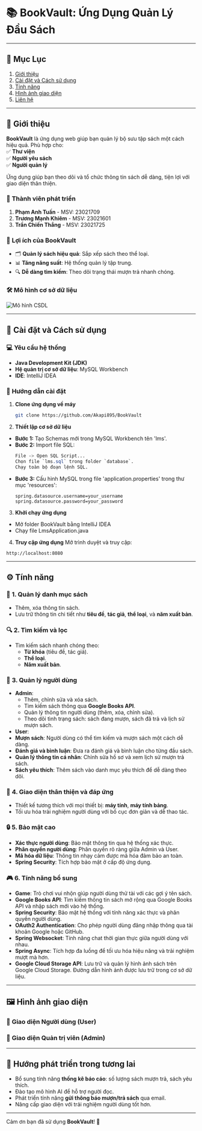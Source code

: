 # 📚 **BookVault: Ứng Dụng Quản Lý Đầu Sách**

---

## 📖 **Mục Lục**  
1. [Giới thiệu](#giới-thiệu)  
2. [Cài đặt và Cách sử dụng](#cài-đặt-và-cách-sử-dụng)  
3. [Tính năng](#tính-năng)  
4. [Hình ảnh giao diện](#hình-ảnh-giao-diện)  
5. [Liên hệ](#liên-hệ)  

---

## 🌟 **Giới thiệu**  
**BookVault** là ứng dụng web giúp bạn quản lý bộ sưu tập sách một cách hiệu quả. Phù hợp cho:  
✅ **Thư viện**  
✅ **Người yêu sách**  
✅ **Người quản lý**  

Ứng dụng giúp bạn theo dõi và tổ chức thông tin sách dễ dàng, tiện lợi với giao diện thân thiện.

### 👥 **Thành viên phát triển**  
1. **Phạm Anh Tuấn**     - MSV: 23021709  
2. **Trương Mạnh Khiêm** - MSV: 23021601  
3. **Trần Chiến Thắng**  - MSV: 23021725  

### 🎯 **Lợi ích của BookVault**  
- 🗂 **Quản lý sách hiệu quả**: Sắp xếp sách theo thể loại.  
- 📊 **Tăng năng suất**: Hệ thống quản lý tập trung.  
- 🔍 **Dễ dàng tìm kiếm**: Theo dõi trạng thái mượn trả nhanh chóng.  

### 🛠 **Mô hình cơ sở dữ liệu**  
![Mô hình CSDL](https://github.com/Akapi895/CSDL17/blob/main/asset/frontend/admin/database.png)

---

## 🚀 **Cài đặt và Cách sử dụng**  

### 💻 **Yêu cầu hệ thống**  
- **Java Development Kit (JDK)**  
- **Hệ quản trị cơ sở dữ liệu**: MySQL Workbench  
- **IDE**: IntelliJ IDEA  

### 🔧 **Hướng dẫn cài đặt**  

1. **Clone ứng dụng về máy**  
   ```bash
   git clone https://github.com/Akapi895/BookVault
   
2. **Thiết lập cơ sở dữ liệu**
- **Bước 1:** Tạo Schemas mới trong MySQL Workbench tên 'lms'.
- **Bước 2:** Import file SQL:
   ```css
   File -> Open SQL Script...  
   Chọn file `lms.sql` trong folder `database`.  
   Chạy toàn bộ đoạn lệnh SQL.
   ```
- **Bước 3:** Cấu hình MySQL trong file 'application.properties' trong thư mục 'resources':
  ```properties
  spring.datasource.username=your_username  
  spring.datasource.password=your_password
  
3. **Khởi chạy ứng dụng**
- Mở folder BookVault bằng IntelliJ IDEA
- Chạy file LmsApplication.java

4. **Truy cập ứng dụng**
Mở trình duyệt và truy cập:
```ardruino
http://localhost:8080
```

---
## ⚙️ **Tính năng**  

### 📑 **1. Quản lý danh mục sách**  
- Thêm, xóa thông tin sách.  
- Lưu trữ thông tin chi tiết như **tiêu đề**, **tác giả**, **thể loại**, và **năm xuất bản**.  

### 🔍 **2. Tìm kiếm và lọc**  
- Tìm kiếm sách nhanh chóng theo:  
  - **Từ khóa** (tiêu đề, tác giả).  
  - **Thể loại**.  
  - **Năm xuất bản**.  

### 👥 **3. Quản lý người dùng**  
- **Admin**:  
  - Thêm, chỉnh sửa và xóa sách.
  - Tìm kiếm sách thông qua **Google Books API**.
  - Quản lý thông tin người dùng (thêm, xóa, chỉnh sửa).
  - Theo dõi tình trạng sách: sách đang mượn, sách đã trả và lịch sử mượn sách.
 - **User**:
  - **Mượn sách**: Người dùng có thể tìm kiếm và mượn sách một cách dễ dàng.
  - **Đánh giá và bình luận**: Đưa ra đánh giá và bình luận cho từng đầu sách.
  - **Quản lý thông tin cá nhân**: Chỉnh sửa hồ sơ và xem lịch sử mượn trả sách.
  - **Sách yêu thích**: Thêm sách vào danh mục yêu thích để dễ dàng theo dõi.

### 📱 **4. Giao diện thân thiện và đáp ứng**  
- Thiết kế tương thích với mọi thiết bị: **máy tính**, **máy tính bảng**.
- Tối ưu hóa trải nghiệm người dùng với bố cục đơn giản và dễ thao tác.

### 🔒 **5. Bảo mật cao**  
- **Xác thực người dùng**: Bảo mật thông tin qua hệ thống xác thực.
- **Phân quyền người dùng**: Phân quyền rõ ràng giữa Admin và User.
- **Mã hóa dữ liệu**: Thông tin nhạy cảm được mã hóa đảm bảo an toàn.
- **Spring Security**: Tích hợp bảo mật ở cấp độ ứng dụng. 

### 🎮 **6. Tính năng bổ sung**
- **Game**: Trò chơi vui nhộn giúp người dùng thử tài với các gợi ý tên sách.
- **Google Books API**: Tìm kiếm thông tin sách mở rộng qua Google Books API và nhập sách mới vào hệ thống.
- **Spring Security**: Bảo mật hệ thống với tính năng xác thực và phân quyền người dùng.
- **OAuth2 Authentication**: Cho phép người dùng đăng nhập thông qua tài khoản Google hoặc GitHub.
- **Spring Websocket**: Tính năng chat thời gian thực giữa người dùng với nhau.
- **Spring Async**: Tích hợp đa luồng để tối ưu hóa hiệu năng và trải nghiệm mượt mà hơn.
- **Google Cloud Storage API**: Lưu trữ và quản lý hình ảnh sách trên Google Cloud Storage. Đường dẫn hình ảnh được lưu trữ trong cơ sở dữ liệu.

---

## 🖼 **Hình ảnh giao diện**  

### 👤 **Giao diện Người dùng (User)**  


### 🔐 **Giao diện Quản trị viên (Admin)**  

---
## 🎯 **Hướng phát triển trong tương lai**  
- Bổ sung tính năng **thống kê báo cáo**: số lượng sách mượn trả, sách yêu thích.
- Đào tạo mô hình AI để hỗ trợ người đọc.  
- Phát triển tính năng **gửi thông báo mượn/trả sách** qua email.  
- Nâng cấp giao diện với trải nghiệm người dùng tốt hơn.  

---

Cảm ơn bạn đã sử dụng **BookVault**! 🚀
